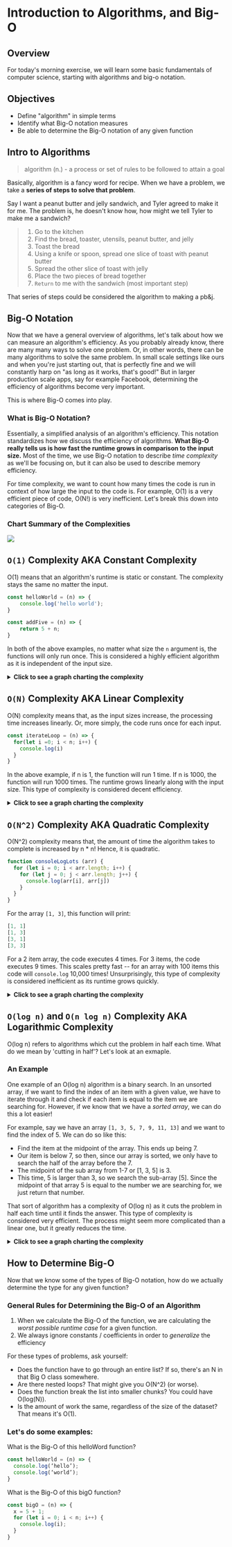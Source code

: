 # Introduction to Algorithms, and Big-O 

## Overview

For today's morning exercise, we will learn some basic fundamentals of computer science, starting with algorithms and big-o notation.

## Objectives 

- Define "algorithm" in simple terms 
- Identify what Big-O notation measures 
- Be able to determine the Big-O notation of any given function 

## Intro to Algorithms 

> algorithm (n.) - a process or set of rules to be followed to attain a goal

Basically, algorithm is a fancy word for recipe. When we have a problem, we take a **series of steps to solve that problem**. 

Say I want a peanut butter and jelly sandwich, and Tyler agreed to make it for me. The problem is, he doesn't know how, how might we tell Tyler to make me
a sandwich?

> 1.  Go to the kitchen
> 1.  Find the bread, toaster, utensils, peanut butter, and jelly
> 1.  Toast the bread
> 1.  Using a knife or spoon, spread one slice of toast with peanut butter
> 1.  Spread the other slice of toast with jelly
> 1.  Place the two pieces of bread together
> 1.  `Return` to me with the sandwich (most important step)

That series of steps could be considered the algorithm to making a pb&j.

## Big-O Notation 

Now that we have a general overview of algorithms, let's talk about how we can measure an algorithm's efficiency. As you probably already know, there are many many ways to solve one problem. Or, in other words, there can be many algorithms to solve the same problem. In small scale settings like ours and when you're just starting out, that is perfectly fine and we will constantly harp on "as long as it works, that's good!" But in larger production scale apps, say for example Facebook, determining the efficiency of algorithms become very important. 

This is where Big-O comes into play.

### What is Big-O Notation?

Essentially, a simplified analysis of an algorithm's efficiency. This notation standardizes how we discuss the efficiency of algorithms. **What Big-O really tells us is how fast the runtime grows in comparison to the input size.** Most of the time, we use Big-O notation to describe _time complexity_ as we'll be focusing on, but it can also be used to describe memory efficiency.

For time complexity, we want to count how many times the code is run in context of how large the input to the code is. For example, O(1) is a very efficient piece of code, O(N!) is very inefficient. Let's break this down into categories of Big-O.

### Chart Summary of the Complexities

![](https://i.stack.imgur.com/jIGhf.png)


## `O(1)` Complexity AKA Constant Complexity 

O(1) means that an algorithm's runtime is static or constant. The complexity stays the same no matter the input.

```js
const helloWorld = (n) => {
	console.log('hello world');
}

const addFive = (n) => {
	return 5 + n;
}
```

In both of the above examples, no matter what size the `n` argument is, the functions will only run once. This is considered a highly efficient algorithm as it is independent of the input size.

<details><summary><strong>Click to see a graph charting the complexity</strong></summary><p>
	
![](https://ga-instruction.s3.amazonaws.com/assets/tech/computer-science/big-o/english/8-Input-Size-Run-Time-Graph.png)

</p></details>

## `O(N)` Complexity AKA Linear Complexity 

O(N) complexity means that, as the input sizes increase, the processing time increases linearly. Or, more simply, the code runs once for each input.

```js
const iterateLoop = (n) => {
  for(let i =0; i < n; i++) {
    console.log(i)
  }
}
```

In the above example, if n is 1, the function will run 1 time. If n is 1000, the function will run 1000 times. The runtime grows linearly along with the input size. This type of complexity is considered decent efficiency.

<details><summary><strong>Click to see a graph charting the complexity</strong></summary><p>
	
![](https://ga-instruction.s3.amazonaws.com/assets/tech/computer-science/big-o/english/6-Input-Size-Run-Time-Graph.png)

</p></details>

## `O(N^2)` Complexity AKA Quadratic Complexity 

O(N^2) complexity means that, the amount of time the algorithm takes to complete is increased by n * n! Hence, it is quadratic. 

```js
function consoleLogLots (arr) {
  for (let i = 0; i < arr.length; i++) {
    for (let j = 0; j < arr.length; j++) {
      console.log(arr[i], arr[j])
    }
  }
}
```
For the array `[1, 3]`, this function will print:
```js
[1, 1]
[1, 3]
[3, 1]
[3, 3]
```

For a 2 item array, the code executes 4 times. For 3 items, the code executes 9 times.  This scales pretty fast -- for an array with 100 items this code will `console.log` 10,000 times! Unsurprisingly, this type of complexity is considered inefficient as its runtime grows quickly.

<details><summary><strong>Click to see a graph charting the complexity</strong></summary><p>
	
![](https://ga-instruction.s3.amazonaws.com/assets/tech/computer-science/big-o/english/10-Input-Size-Run-Time-Graph.png)

</p></details>

## `O(log n)` and `O(n log n)` Complexity AKA Logarithmic Complexity 

O(log n) refers to algorithms which cut the problem in half each time. What do we mean by 'cutting in half'? Let's look at an exmaple.

### An Example 

One example of an O(log n) algorithm is a binary search. In an unsorted array, if we want to find the index of an item with a given value, we have to iterate through it and check if each item is equal to the item we are searching for. However, if we know that we have a _sorted array_, we can do this a lot easier!

For example, say we have an array `[1, 3, 5, 7, 9, 11, 13]` and we want to find the index of 5. We can do so like this: 

- Find the item at the midpoint of the array. This ends up being 7.
- Our item is below 7, so then, since our array is sorted, we only have to search the half of the array before the 7.
- The midpoint of the sub array from 1-7 or [1, 3, 5] is 3.
- This time, 5 is larger than 3, so we search the sub-array [5]. Since the midpoint of that array 5 is equal to the number we are searching for, we just return that number.

That sort of algorithm has a complexity of O(log n) as it cuts the problem in half each time until it finds the answer. This type of complexity is considered very efficient. The process might seem more complicated than a linear one, but it greatly reduces the time. 

<details><summary><strong>Click to see a graph charting the complexity</strong></summary><p>
	
![](https://ga-instruction.s3.amazonaws.com/assets/tech/computer-science/big-o/english/9-Input-Size-Run-Time-Graph.png)

</p></details>

## How to Determine Big-O 

Now that we know some of the types of Big-O notation, how do we actually determine the type for any given function?

### General Rules for Determining the Big-O of an Algorithm 

1. When we calculate the Big-O of the function, we are calculating the _worst possible runtime case_ for a given function.
1. We always ignore constants / coefficients in order to _generalize_ the efficiency 

For these types of problems, ask yourself: 
- Does the function have to go through an entire list? If so, there's an N in that Big O class somewhere.
- Are there nested loops? That might give you O(N^2) (or worse).
- Does the function break the list into smaller chunks? You could have O(log(N)).
- Is the amount of work the same, regardless of the size of the dataset? That means it's O(1).

### Let's do some examples: 

What is the Big-O of this helloWord function?

```js
const helloWorld = (n) => {
  console.log(‘hello’);
  console.log(‘world’);
}
```

What is the Big-O of this bigO function? 

```js
const bigO = (n) => {
  x = 5 + 1; 
  for (let i = 0; i < n; i++) {
    console.log(i);
  }
}
```
